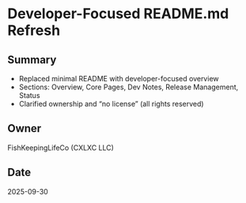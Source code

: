 # Developer-Focused README.md Refresh

## Summary
- Replaced minimal README with developer-focused overview
- Sections: Overview, Core Pages, Dev Notes, Release Management, Status
- Clarified ownership and “no license” (all rights reserved)

## Owner
FishKeepingLifeCo (CXLXC LLC)

## Date
2025-09-30
